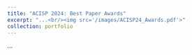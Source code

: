 ```yaml
---
title: "ACISP 2024: Best Paper Awards"
excerpt: "...<br/><img src='/images/ACISP24_Awards.pdf'>"
collection: portfolio
---
```


...
